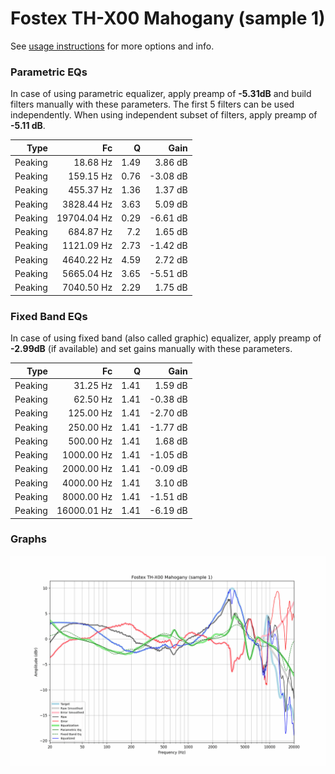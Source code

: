 # Fostex TH-X00 Mahogany (sample 1)
See [usage instructions](https://github.com/jaakkopasanen/AutoEq#usage) for more options and info.

### Parametric EQs
In case of using parametric equalizer, apply preamp of **-5.31dB** and build filters manually
with these parameters. The first 5 filters can be used independently.
When using independent subset of filters, apply preamp of **-5.11 dB**.

| Type    | Fc          |    Q | Gain     |
|--------:|------------:|-----:|---------:|
| Peaking | 18.68 Hz    | 1.49 | 3.86 dB  |
| Peaking | 159.15 Hz   | 0.76 | -3.08 dB |
| Peaking | 455.37 Hz   | 1.36 | 1.37 dB  |
| Peaking | 3828.44 Hz  | 3.63 | 5.09 dB  |
| Peaking | 19704.04 Hz | 0.29 | -6.61 dB |
| Peaking | 684.87 Hz   | 7.2  | 1.65 dB  |
| Peaking | 1121.09 Hz  | 2.73 | -1.42 dB |
| Peaking | 4640.22 Hz  | 4.59 | 2.72 dB  |
| Peaking | 5665.04 Hz  | 3.65 | -5.51 dB |
| Peaking | 7040.50 Hz  | 2.29 | 1.75 dB  |

### Fixed Band EQs
In case of using fixed band (also called graphic) equalizer, apply preamp of **-2.99dB**
(if available) and set gains manually with these parameters.

| Type    | Fc          |    Q | Gain     |
|--------:|------------:|-----:|---------:|
| Peaking | 31.25 Hz    | 1.41 | 1.59 dB  |
| Peaking | 62.50 Hz    | 1.41 | -0.38 dB |
| Peaking | 125.00 Hz   | 1.41 | -2.70 dB |
| Peaking | 250.00 Hz   | 1.41 | -1.77 dB |
| Peaking | 500.00 Hz   | 1.41 | 1.68 dB  |
| Peaking | 1000.00 Hz  | 1.41 | -1.05 dB |
| Peaking | 2000.00 Hz  | 1.41 | -0.09 dB |
| Peaking | 4000.00 Hz  | 1.41 | 3.10 dB  |
| Peaking | 8000.00 Hz  | 1.41 | -1.51 dB |
| Peaking | 16000.01 Hz | 1.41 | -6.19 dB |

### Graphs
![](./Fostex%20TH-X00%20Mahogany%20(sample%201).png)